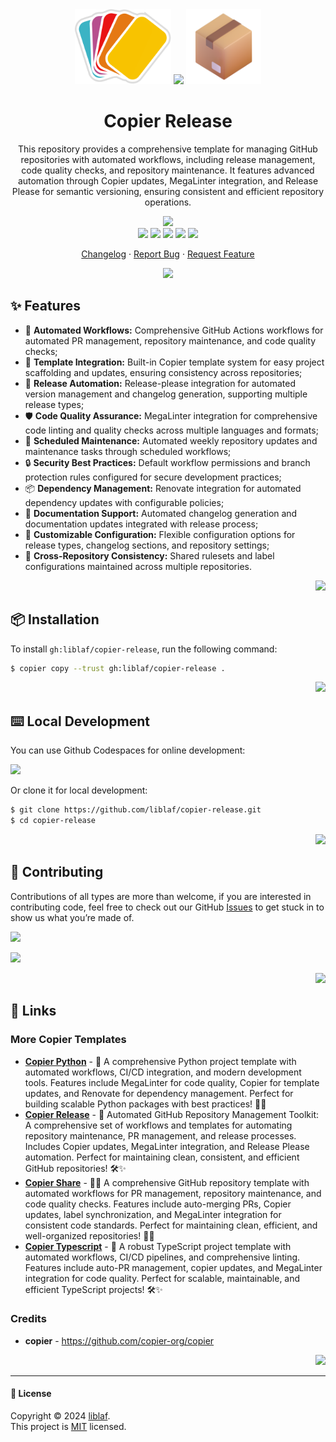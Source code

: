 <div align="center"><a name="readme-top"></a>

<img height="120" src="https://raw.githubusercontent.com/copier-org/copier/refs/heads/master/img/logo.svg" />
<img height="120" src="https://gw.alipayobjects.com/zos/kitchen/qJ3l3EPsdW/split.svg" />
<img height="120" src="https://raw.githubusercontent.com/microsoft/fluentui-emoji/refs/heads/main/assets/Package/3D/package_3d.png" />

<h1>Copier Release</h1>

This repository provides a comprehensive template for managing GitHub repositories with automated workflows, including release management, code quality checks, and repository maintenance. It features advanced automation through Copier updates, MegaLinter integration, and Release Please for semantic versioning, ensuring consistent and efficient repository operations.

[![][copier-shield]][copier-link] <br />
[![][github-contributors-shield]][github-contributors-link]
[![][github-forks-shield]][github-forks-link]
[![][github-stars-shield]][github-stars-link]
[![][github-issues-shield]][github-issues-link]
[![][github-license-shield]][github-license-link]

[Changelog](./CHANGELOG.md) · [Report Bug][github-issues-link] · [Request Feature][github-issues-link]

![](https://raw.githubusercontent.com/andreasbm/readme/master/assets/lines/rainbow.png)

</div>

[copier-link]: https://github.com/copier-org/copier
[copier-shield]: https://img.shields.io/endpoint?url=https://raw.githubusercontent.com/copier-org/copier/master/img/badge/badge-black.json
[github-contributors-link]: https://github.com/liblaf/copier-release/graphs/contributors
[github-contributors-shield]: https://img.shields.io/github/contributors/liblaf/copier-release
[github-forks-link]: https://github.com/liblaf/copier-release/forks
[github-forks-shield]: https://img.shields.io/github/forks/liblaf/copier-release
[github-issues-link]: https://github.com/liblaf/copier-release/issues
[github-issues-shield]: https://img.shields.io/github/issues/liblaf/copier-release
[github-license-link]: https://github.com/liblaf/copier-release/blob/main/LICENSE
[github-license-shield]: https://img.shields.io/github/license/liblaf/copier-release
[github-stars-link]: https://github.com/liblaf/copier-release/stargazers
[github-stars-shield]: https://img.shields.io/github/stars/liblaf/copier-release

## ✨ Features

- 🤖 **Automated Workflows:** Comprehensive GitHub Actions workflows for automated PR management, repository maintenance, and code quality checks;
- 🧩 **Template Integration:** Built-in Copier template system for easy project scaffolding and updates, ensuring consistency across repositories;
- 🚀 **Release Automation:** Release-please integration for automated version management and changelog generation, supporting multiple release types;
- 🛡️ **Code Quality Assurance:** MegaLinter integration for comprehensive code linting and quality checks across multiple languages and formats;
- 🔄 **Scheduled Maintenance:** Automated weekly repository updates and maintenance tasks through scheduled workflows;
- 🔒 **Security Best Practices:** Default workflow permissions and branch protection rules configured for secure development practices;
- 📦 **Dependency Management:** Renovate integration for automated dependency updates with configurable policies;
- 📝 **Documentation Support:** Automated changelog generation and documentation updates integrated with release process;
- 🎨 **Customizable Configuration:** Flexible configuration options for release types, changelog sections, and repository settings;
- 🔗 **Cross-Repository Consistency:** Shared rulesets and label configurations maintained across multiple repositories.

<div align="right">

[![][back-to-top]](#readme-top)

</div>

[back-to-top]: https://img.shields.io/badge/-BACK_TO_TOP-black?style=flat-square

## 📦 Installation

To install `gh:liblaf/copier-release`, run the following command:

```bash
$ copier copy --trust gh:liblaf/copier-release .
```

<div align="right">

[![][back-to-top]](#readme-top)

</div>

[back-to-top]: https://img.shields.io/badge/-BACK_TO_TOP-black?style=flat-square

## ⌨️ Local Development

You can use Github Codespaces for online development:

[![][github-codespace-shield]][github-codespace-link]

Or clone it for local development:

```bash
$ git clone https://github.com/liblaf/copier-release.git
$ cd copier-release
```

<div align="right">

[![][back-to-top]](#readme-top)

</div>

[github-codespace-shield]: https://github.com/codespaces/badge.svg
[github-codespace-link]: https://codespaces.new/liblaf/copier-release
[back-to-top]: https://img.shields.io/badge/-BACK_TO_TOP-black?style=flat-square

## 🤝 Contributing

Contributions of all types are more than welcome, if you are interested in contributing code, feel free to check out our GitHub [Issues][github-issues-link] to get stuck in to show us what you’re made of.

[![][pr-welcome-shield]][pr-welcome-link]

[![][github-contrib-shield]][github-contrib-link]

<div align="right">

[![][back-to-top]](#readme-top)

</div>

[github-issues-link]: https://github.com/liblaf/copier-release/issues
[pr-welcome-shield]: https://img.shields.io/badge/%F0%9F%A4%AF%20PR%20WELCOME-%E2%86%92-ffcb47?labelColor=black&style=for-the-badge
[pr-welcome-link]: https://github.com/liblaf/copier-release/pulls
[github-contrib-shield]: https://contrib.rocks/image?repo=liblaf%2Fcopier-release
[github-contrib-link]: https://github.com/liblaf/copier-release/graphs/contributors
[back-to-top]: https://img.shields.io/badge/-BACK_TO_TOP-black?style=flat-square

## 🔗 Links

### More Copier Templates

- **[Copier Python](https://github.com/liblaf/copier-python)** - 🚀 A comprehensive Python project template with automated workflows, CI/CD integration, and modern development tools. Features include MegaLinter for code quality, Copier for template updates, and Renovate for dependency management. Perfect for building scalable Python packages with best practices! 🐍✨
- **[Copier Release](https://github.com/liblaf/copier-release)** - 🚀 Automated GitHub Repository Management Toolkit: A comprehensive set of workflows and templates for automating repository maintenance, PR management, and release processes. Includes Copier updates, MegaLinter integration, and Release Please automation. Perfect for maintaining clean, consistent, and efficient GitHub repositories! 🛠️✨
- **[Copier Share](https://github.com/liblaf/copier-share)** - 🤖✨ A comprehensive GitHub repository template with automated workflows for PR management, repository maintenance, and code quality checks. Features include auto-merging PRs, Copier updates, label synchronization, and MegaLinter integration for consistent code standards. Perfect for maintaining clean, efficient, and well-organized repositories! 🚀🔧
- **[Copier Typescript](https://github.com/liblaf/copier-typescript)** - 🚀 A robust TypeScript project template with automated workflows, CI/CD pipelines, and comprehensive linting. Features include auto-PR management, copier updates, and MegaLinter integration for code quality. Perfect for scalable, maintainable, and efficient TypeScript projects! 🛠️✨

### Credits

- **copier** - <https://github.com/copier-org/copier>

<div align="right">

[![][back-to-top]](#readme-top)

</div>

[back-to-top]: https://img.shields.io/badge/-BACK_TO_TOP-black?style=flat-square

---

#### 📝 License

Copyright © 2024 [liblaf][profile-link]. <br />
This project is [MIT](./LICENSE) licensed.

[profile-link]: https://github.com/liblaf
